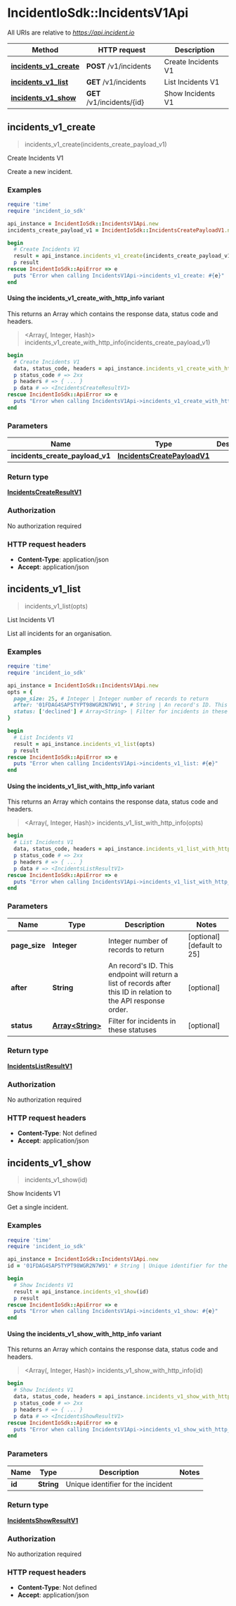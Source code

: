 # IncidentIoSdk::IncidentsV1Api

All URIs are relative to *https://api.incident.io*

| Method | HTTP request | Description |
| ------ | ------------ | ----------- |
| [**incidents_v1_create**](IncidentsV1Api.md#incidents_v1_create) | **POST** /v1/incidents | Create Incidents V1 |
| [**incidents_v1_list**](IncidentsV1Api.md#incidents_v1_list) | **GET** /v1/incidents | List Incidents V1 |
| [**incidents_v1_show**](IncidentsV1Api.md#incidents_v1_show) | **GET** /v1/incidents/{id} | Show Incidents V1 |


## incidents_v1_create

> <IncidentsCreateResultV1> incidents_v1_create(incidents_create_payload_v1)

Create Incidents V1

Create a new incident.

### Examples

```ruby
require 'time'
require 'incident_io_sdk'

api_instance = IncidentIoSdk::IncidentsV1Api.new
incidents_create_payload_v1 = IncidentIoSdk::IncidentsCreatePayloadV1.new({idempotency_key: 'alert-uuid', visibility: 'public'}) # IncidentsCreatePayloadV1 | 

begin
  # Create Incidents V1
  result = api_instance.incidents_v1_create(incidents_create_payload_v1)
  p result
rescue IncidentIoSdk::ApiError => e
  puts "Error when calling IncidentsV1Api->incidents_v1_create: #{e}"
end
```

#### Using the incidents_v1_create_with_http_info variant

This returns an Array which contains the response data, status code and headers.

> <Array(<IncidentsCreateResultV1>, Integer, Hash)> incidents_v1_create_with_http_info(incidents_create_payload_v1)

```ruby
begin
  # Create Incidents V1
  data, status_code, headers = api_instance.incidents_v1_create_with_http_info(incidents_create_payload_v1)
  p status_code # => 2xx
  p headers # => { ... }
  p data # => <IncidentsCreateResultV1>
rescue IncidentIoSdk::ApiError => e
  puts "Error when calling IncidentsV1Api->incidents_v1_create_with_http_info: #{e}"
end
```

### Parameters

| Name | Type | Description | Notes |
| ---- | ---- | ----------- | ----- |
| **incidents_create_payload_v1** | [**IncidentsCreatePayloadV1**](IncidentsCreatePayloadV1.md) |  |  |

### Return type

[**IncidentsCreateResultV1**](IncidentsCreateResultV1.md)

### Authorization

No authorization required

### HTTP request headers

- **Content-Type**: application/json
- **Accept**: application/json


## incidents_v1_list

> <IncidentsListResultV1> incidents_v1_list(opts)

List Incidents V1

List all incidents for an organisation.

### Examples

```ruby
require 'time'
require 'incident_io_sdk'

api_instance = IncidentIoSdk::IncidentsV1Api.new
opts = {
  page_size: 25, # Integer | Integer number of records to return
  after: '01FDAG4SAP5TYPT98WGR2N7W91', # String | An record's ID. This endpoint will return a list of records after this ID in relation to the API response order.
  status: ['declined'] # Array<String> | Filter for incidents in these statuses
}

begin
  # List Incidents V1
  result = api_instance.incidents_v1_list(opts)
  p result
rescue IncidentIoSdk::ApiError => e
  puts "Error when calling IncidentsV1Api->incidents_v1_list: #{e}"
end
```

#### Using the incidents_v1_list_with_http_info variant

This returns an Array which contains the response data, status code and headers.

> <Array(<IncidentsListResultV1>, Integer, Hash)> incidents_v1_list_with_http_info(opts)

```ruby
begin
  # List Incidents V1
  data, status_code, headers = api_instance.incidents_v1_list_with_http_info(opts)
  p status_code # => 2xx
  p headers # => { ... }
  p data # => <IncidentsListResultV1>
rescue IncidentIoSdk::ApiError => e
  puts "Error when calling IncidentsV1Api->incidents_v1_list_with_http_info: #{e}"
end
```

### Parameters

| Name | Type | Description | Notes |
| ---- | ---- | ----------- | ----- |
| **page_size** | **Integer** | Integer number of records to return | [optional][default to 25] |
| **after** | **String** | An record&#39;s ID. This endpoint will return a list of records after this ID in relation to the API response order. | [optional] |
| **status** | [**Array&lt;String&gt;**](String.md) | Filter for incidents in these statuses | [optional] |

### Return type

[**IncidentsListResultV1**](IncidentsListResultV1.md)

### Authorization

No authorization required

### HTTP request headers

- **Content-Type**: Not defined
- **Accept**: application/json


## incidents_v1_show

> <IncidentsShowResultV1> incidents_v1_show(id)

Show Incidents V1

Get a single incident.

### Examples

```ruby
require 'time'
require 'incident_io_sdk'

api_instance = IncidentIoSdk::IncidentsV1Api.new
id = '01FDAG4SAP5TYPT98WGR2N7W91' # String | Unique identifier for the incident

begin
  # Show Incidents V1
  result = api_instance.incidents_v1_show(id)
  p result
rescue IncidentIoSdk::ApiError => e
  puts "Error when calling IncidentsV1Api->incidents_v1_show: #{e}"
end
```

#### Using the incidents_v1_show_with_http_info variant

This returns an Array which contains the response data, status code and headers.

> <Array(<IncidentsShowResultV1>, Integer, Hash)> incidents_v1_show_with_http_info(id)

```ruby
begin
  # Show Incidents V1
  data, status_code, headers = api_instance.incidents_v1_show_with_http_info(id)
  p status_code # => 2xx
  p headers # => { ... }
  p data # => <IncidentsShowResultV1>
rescue IncidentIoSdk::ApiError => e
  puts "Error when calling IncidentsV1Api->incidents_v1_show_with_http_info: #{e}"
end
```

### Parameters

| Name | Type | Description | Notes |
| ---- | ---- | ----------- | ----- |
| **id** | **String** | Unique identifier for the incident |  |

### Return type

[**IncidentsShowResultV1**](IncidentsShowResultV1.md)

### Authorization

No authorization required

### HTTP request headers

- **Content-Type**: Not defined
- **Accept**: application/json

